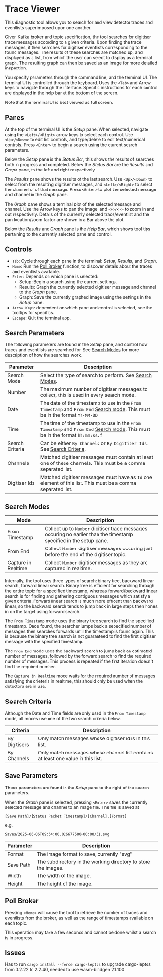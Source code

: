 # Trace Viewer

This diagnostic tool allows you to search for and view detector traces and eventlists superimposed upon one another.

Given Kafka broker and topic specification, the tool searches for digitiser trace messages according to a given criteria.
Upon finding the trace messages, it then searches for digitiser eventlists corresponding to the found messages.
The results of these searches are matched up, and displayed as a list, from which the user can select to display as a terminal graph.
The resulting graph can then be saved as an image for more detailed inspection.

You specify parameters through the command line, and the terminal UI.
The terminal UI is controlled through the keyboard. Uses the `<Tab>` and Arrow keys to navigate through the interface.
Specific instructions for each control are displayed in the help bar at the bottom of the screen.

Note that the terminal UI is best viewed as full screen.

## Panes

At the top of the terminal UI is the *Setup* pane. When selected, navigate using the `<Left>/<Right>` arrow keys to select each control. Use `<Up>/<Down>` to edit list controls, and type/delete to edit text/numerical controls. Press `<Enter>` to begin a search using the current search parameters.

Below the *Setup* pane is the *Status Bar*, this shows the results of searches both in progress and completed.
Below the *Status Bar* are the *Results* and *Graph* pane, to the left and right respectively.

The *Results* pane shows the results of the last search. Use `<Up>/<Down>` to select from the resulting digitiser messages, and `<Left>/<Right>` to select the channel of of that message. Press `<Enter>` to plot the selected message and channel in the *Graph* pane.

The *Graph* pane shows a terminal plot of the selected message and channel. Use the Arrow keys to pan the image, and `<+>/<->` to zoom in and out respectively. Details of the currently selected trace/eventlist and the pan location/zoom factor are shown in a Bar above the plot.

Below the *Results* and *Graph* pane is the *Help Bar*, which shows tool tips pertaining to the currently selected pane and control.

## Controls

- `Tab`: Cycle through each pane in the terminal: *Setup*, *Results*, and *Graph*.
- `Home`: Run the [Poll Broker](#poll-broker) function, to discover details about the traces and eventlists available.
- `Enter`: Depends on which pane is selected:
   - Setup: Begin a search using the current settings.
   - Results: Graph the currently selected digitiser message and channel to the *Graph* pane.
   - Graph: Save the currently graphed image using the settings in the *Setup* pane.
- `Arrow Keys`: dependent on which pane and control is selected, see the tooltips for specifics.
- `Escape`: Quit the terminal app.

## Search Parameters

The following parameters are found in the *Setup* pane, and control how traces and eventlists are searched for. See [Search Modes](#search-modes) for more description of how the searches work.

| Parameter | Description |
|---|---|
|Search Mode|Select the type of search to perform. See [Search Modes](#search-modes).|
|Number|The maximum number of digitiser messages to collect, this is used in every search mode.|
|Date|The date of the timestamp to use in the `From Timestamp` and `From End` [Search mode](#search-modes). This must be in the format `YY-MM-DD`|
|Time|The time of the timestamp to use in the `From Timestamp` and `From End` [Search mode](#search-modes). This must be in the format `hh:mm:ss.f`|
|Search Criteria|Can be either `By Channels` or `By Digitiser Ids`. See [Search Criteria](#search-criteria).|
|Channels|Matched digitiser messages must contain at least one of these channels. This must be a comma separated list.|
|Digitiser Ids|Matched digitiser messages must have as `Id` one element of this list. This must be a comma separated list.|

## Search Modes

| Mode | Description |
|---|---|
|From Timestamp|Collect up to `Number` digitiser trace messages occuring no earlier than the timestamp specified in the setup pane.|
|From End|Collect `Number` digitiser messages occuring just before the end of the digitiser topic.|
|Capture in Realtime|Collect `Number` digitiser messages as they are captured in realtime.|

Internally, the tool uses three types of search: binary tree, backward linear search, forward linear search. Binary tree is efficient for searching through the entire topic for a specified timestamp, whereas forward/backward linear search is for finding and gathering contiguous messages which satisfy a given criteria. Forward linear search is much more efficent than backward linear, so the backward search tends to jump back in large steps then hones in on the target using forward search.

The `From Timestamp` mode uses the binary tree search to find the specified timestamp. Once found, the searcher jumps back a sepecified number of messages then searches forwards until the timestamp is found again. This is because the binary tree search is not guaranteed to find the first digitiser message with the specified timestamp.

The `From End` mode uses the backward search to jump back an estimated number of messages, followed by the forward search to find the required number of messages. This process is repeated if the first iteration doesn't find the required number.

The `Capture in Realtime` mode waits for the required number of messages satisfying the crieteria in realtime, this should only be used when the detectors are in use.

## Search Criteria

Although the Date and Time fields are only used in the `From Timestamp` mode, all modes use one of the two search criteria below.

| Criteria | Description |
|---|---|
|By Digitisers|Only match messages whose digitiser id is in this list.|
|By Channels|Only match messages whose channel list contains at least one value in this list.|

## Save Parameters

These parameters are found in the *Setup* pane to the right of the search parameters.

When the *Graph* pane is selected, pressing `<Enter>` saves the currently selected message and channel to an image file.
The file is saved at

```shell
[Save Path]/[Status Packet Timestamp]/[Channel].[Format]
```

e.g.

```shell
Saves/2025-06-06T09:34:00.026677500+00:00/31.svg
```

| Parameter | Description |
|---|---|
|Format|The image format to save, currently "svg"|
|Save Path|The subdirectory in the working directory to store the images.|
|Width|The width of the image.|
|Height|The height of the image.|

## Poll Broker

Pressing `<Home>` will cause the tool to retrieve the number of traces and eventlists from the broker, as well as the range of timestamps available on each topic.

This operation may take a few seconds and cannot be done whilst a search is in progress.

## Issues

Has to run `cargo install --force cargo-leptos` to upgrade cargo-leptos from 0.2.22 to 2.2.40, needed to use wasm-bindgen 2.1.100
